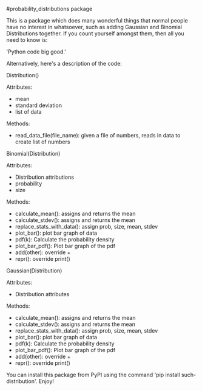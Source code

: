 #probability_distributions package

This is a package which does many wonderful things that normal people have no interest in whatsoever, such as adding Gaussian and Binomial Distributions together.
If you count yourself amongst them, then all you need to know is:

'Python code big good.'

Alternatively, here's a description of the code:

Distribution()

Attributes:

- mean
- standard deviation
- list of data

Methods:

- read_data_file(file_name): given a file of numbers, reads in data to create list of numbers

Binomial(Distribution)

Attributes:

- Distribution attributions
- probability
- size

Methods:

- calculate_mean(): assigns and returns the mean
- calculate_stdev(): assigns and returns the mean
- replace_stats_with_data(): assign prob, size, mean, stdev
- plot_bar(): plot bar graph of data
- pdf(k): Calculate the probability density
- plot_bar_pdf(): Plot bar graph of the pdf
- add(other): override +
- repr(): override print()

Gaussian(Distribution)

Attributes:

- Distribution attributes

Methods:

- calculate_mean(): assigns and returns the mean
- calculate_stdev(): assigns and returns the mean
- replace_stats_with_data(): assign prob, size, mean, stdev
- plot_bar(): plot bar graph of data
- pdf(k): Calculate the probability density
- plot_bar_pdf(): Plot bar graph of the pdf
- add(other): override +
- repr(): override print()


You can install this package from PyPI using the command 'pip install such-distribution'.
Enjoy!
